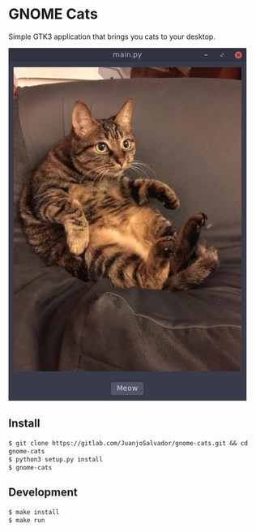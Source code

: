 # GNOME Cats

Simple GTK3 application that brings you cats to your desktop.

![](screenshot.png)

## Install

    $ git clone https://gitlab.com/JuanjoSalvador/gnome-cats.git && cd gnome-cats
    $ python3 setup.py install
    $ gnome-cats

## Development

    $ make install
    $ make run
